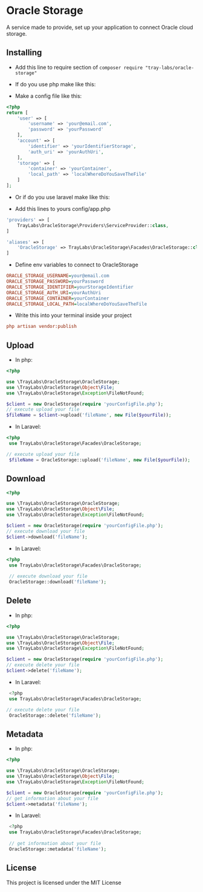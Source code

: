# Oracle Storage

A service made to provide, set up your application to connect Oracle cloud storage.

## Installing

* Add this line to require section of ```composer require "tray-labs/oracle-storage"```

* If do you use php make like this:
* Make a config file like this:
```php
<?php
return [
    'user' => [
        'username' => 'your@email.com',
        'password' => 'yourPassword'
    ],
    'account' => [
        'identifier' => 'yourIdentifierStorage',
        'auth_uri' => 'yourAuthUri',
    ],
    'storage' => [
        'container' => 'yourContainer',
        'local_path' => 'localWhereDoYouSaveTheFile'
    ]
];
```

* Or if do you use laravel make like this:

* Add this lines to yours config/app.php

```php
'providers' => [
    TrayLabs\OracleStorage\Providers\ServiceProvider::class,
]
```

```php
'aliases' => [
    'OracleStorage' => TrayLabs\OracleStorage\Facades\OracleStorage::class,
]
```

* Define env variables to connect to OracleStorage

```ini
ORACLE_STORAGE_USERNAME=your@email.com
ORACLE_STORAGE_PASSWORD=yourPassword
ORACLE_STORAGE_IDENTIFIER=yourStorageIdentifier
ORACLE_STORAGE_AUTH_URI=yourAuthUri
ORACLE_STORAGE_CONTAINER=yourContainer
ORACLE_STORAGE_LOCAL_PATH=localWhereDoYouSaveTheFile
```

* Write this into your terminal inside your project

```ini
php artisan vendor:publish
```

## Upload
* In php:
```php
<?php

use \TrayLabs\OracleStorage\OracleStorage;
use \TrayLabs\OracleStorage\Object\File;
use \TrayLabs\OracleStorage\Exception\FileNotFound;

$client = new OracleStorage(require 'yourConfigFile.php');
// execute upload your file
$fileName = $client->upload('fileName', new File($yourFile));
```
* In Laravel:
```php
<?php
 use TrayLabs\OracleStorage\Facades\OracleStorage;

// execute upload your file 
 $fileName = OracleStorage::upload('fileName', new File($yourFile));
```

## Download
```php
<?php

use \TrayLabs\OracleStorage\OracleStorage;
use \TrayLabs\OracleStorage\Object\File;
use \TrayLabs\OracleStorage\Exception\FileNotFound;

$client = new OracleStorage(require 'yourConfigFile.php');
// execute download your file
$client->download('fileName');
```
* In Laravel:
```php
<?php
 use TrayLabs\OracleStorage\Facades\OracleStorage;
 
 // execute download your file
 OracleStorage::download('fileName');
```

## Delete
* In php:
```php
<?php

use \TrayLabs\OracleStorage\OracleStorage;
use \TrayLabs\OracleStorage\Object\File;
use \TrayLabs\OracleStorage\Exception\FileNotFound;

$client = new OracleStorage(require 'yourConfigFile.php');
// execute delete your file
$client->delete('fileName');
```
* In Laravel:
```php
 <?php
 use TrayLabs\OracleStorage\Facades\OracleStorage;

// execute delete your file 
 OracleStorage::delete('fileName');
```

## Metadata
* In php:
```php
<?php

use \TrayLabs\OracleStorage\OracleStorage;
use \TrayLabs\OracleStorage\Object\File;
use \TrayLabs\OracleStorage\Exception\FileNotFound;

$client = new OracleStorage(require 'yourConfigFile.php');
// get information about your file
$client->metadata('fileName');
```
* In Laravel:   
```php
 <?php
 use TrayLabs\OracleStorage\Facades\OracleStorage;
 
 // get information about your file
 OracleStorage::metadata('fileName');
```

License
----

This project is licensed under the MIT License
